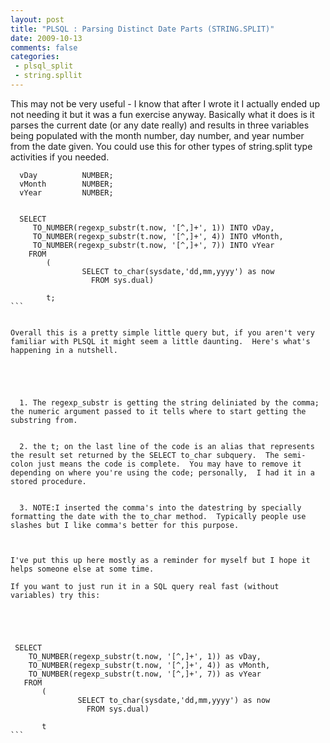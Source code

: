 ```yaml
---
layout: post
title: "PLSQL : Parsing Distinct Date Parts (STRING.SPLIT)"
date: 2009-10-13
comments: false
categories:
 - plsql_split
 - string.spllit
---
```

This may not be very useful - I know that after I wrote it I actually ended up
not needing it but it was a fun exercise anyway. Basically what it does is it
parses the current date (or any date really) and results in three variables
being populated with the month number, day number, and year number from the
date given. You could use this for other types of string.split type activities
if you needed.  
  

    
    
      
        
      vDay          NUMBER;  
      vMonth        NUMBER;  
      vYear         NUMBER;  
      
      
      SELECT  
         TO_NUMBER(regexp_substr(t.now, '[^,]+', 1)) INTO vDay,  
         TO_NUMBER(regexp_substr(t.now, '[^,]+', 4)) INTO vMonth,  
         TO_NUMBER(regexp_substr(t.now, '[^,]+', 7)) INTO vYear  
        FROM   
            (  
                    SELECT to_char(sysdate,'dd,mm,yyyy') as now   
                      FROM sys.dual)     
              
            t;  
    ```
      
      
    Overall this is a pretty simple little query but, if you aren't very familiar with PLSQL it might seem a little daunting.  Here's what's happening in a nutshell.  
      
    
    
      
    
      1. The regexp_substr is getting the string deliniated by the comma; the numeric argument passed to it tells where to start getting the substring from.
      
    
      2. the t; on the last line of the code is an alias that represents the result set returned by the SELECT to_char subquery.  The semi-colon just means the code is complete.  You may have to remove it depending on where you're using the code; personally,  I had it in a stored procedure.
      
    
      3. NOTE:I inserted the comma's into the datestring by specially formatting the date with the to_char method.  Typically people use slashes but I like comma's better for this purpose.
      
      
      
    I've put this up here mostly as a reminder for myself but I hope it helps someone else at some time.  
      
    If you want to just run it in a SQL query real fast (without variables) try this:  
      
    
    
    
      
     SELECT    
        TO_NUMBER(regexp_substr(t.now, '[^,]+', 1)) as vDay,    
        TO_NUMBER(regexp_substr(t.now, '[^,]+', 4)) as vMonth,    
        TO_NUMBER(regexp_substr(t.now, '[^,]+', 7)) as vYear    
       FROM     
           (    
                   SELECT to_char(sysdate,'dd,mm,yyyy') as now     
                     FROM sys.dual)       
               
           t  
    ```
    
    
    
    

